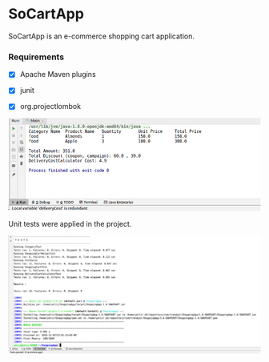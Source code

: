 # SoCartApp

SoCartApp is an e-commerce shopping cart application.


### Requirements

- [x] Apache Maven plugins
- [x] junit
- [x] org.projectlombok 


![sss](https://github.com/yeliztaneroglu/SoCartApp/blob/master/sss.jpg)

Unit tests were applied in the project.

![test](https://github.com/yeliztaneroglu/SoCartApp/blob/master/test.jpg)
